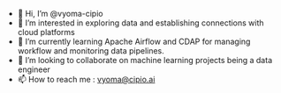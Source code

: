 - 👋 Hi, I’m @vyoma-cipio
- 👀 I’m interested in exploring data and establishing connections with cloud platforms
- 🌱 I’m currently learning Apache Airflow and CDAP for managing workflow and monitoring data pipelines.
- 💞️ I’m looking to collaborate on machine learning projects being a data engineer
- 📫 How to reach me : vyoma@cipio.ai

<!---
vyoma-cipio/vyoma-cipio is a ✨ special ✨ repository because its `README.md` (this file) appears on your GitHub profile.
You can click the Preview link to take a look at your changes.
--->

